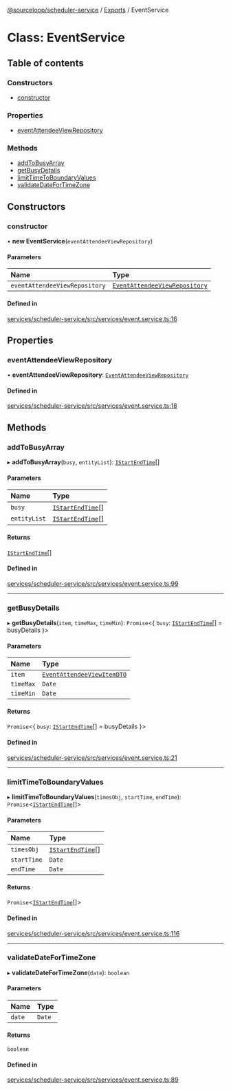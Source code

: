 [@sourceloop/scheduler-service](../README.md) / [Exports](../modules.md) / EventService

# Class: EventService

## Table of contents

### Constructors

- [constructor](EventService.md#constructor)

### Properties

- [eventAttendeeViewRepository](EventService.md#eventattendeeviewrepository)

### Methods

- [addToBusyArray](EventService.md#addtobusyarray)
- [getBusyDetails](EventService.md#getbusydetails)
- [limitTimeToBoundaryValues](EventService.md#limittimetoboundaryvalues)
- [validateDateForTimeZone](EventService.md#validatedatefortimezone)

## Constructors

### constructor

• **new EventService**(`eventAttendeeViewRepository`)

#### Parameters

| Name | Type |
| :------ | :------ |
| `eventAttendeeViewRepository` | [`EventAttendeeViewRepository`](EventAttendeeViewRepository.md) |

#### Defined in

[services/scheduler-service/src/services/event.service.ts:16](https://github.com/codeweb05/repo1/blob/ea19add/services/scheduler-service/src/services/event.service.ts#L16)

## Properties

### eventAttendeeViewRepository

• **eventAttendeeViewRepository**: [`EventAttendeeViewRepository`](EventAttendeeViewRepository.md)

#### Defined in

[services/scheduler-service/src/services/event.service.ts:18](https://github.com/codeweb05/repo1/blob/ea19add/services/scheduler-service/src/services/event.service.ts#L18)

## Methods

### addToBusyArray

▸ **addToBusyArray**(`busy`, `entityList`): [`IStartEndTime`](../interfaces/IStartEndTime.md)[]

#### Parameters

| Name | Type |
| :------ | :------ |
| `busy` | [`IStartEndTime`](../interfaces/IStartEndTime.md)[] |
| `entityList` | [`IStartEndTime`](../interfaces/IStartEndTime.md)[] |

#### Returns

[`IStartEndTime`](../interfaces/IStartEndTime.md)[]

#### Defined in

[services/scheduler-service/src/services/event.service.ts:99](https://github.com/codeweb05/repo1/blob/ea19add/services/scheduler-service/src/services/event.service.ts#L99)

___

### getBusyDetails

▸ **getBusyDetails**(`item`, `timeMax`, `timeMin`): `Promise`<{ `busy`: [`IStartEndTime`](../interfaces/IStartEndTime.md)[] = busyDetails }\>

#### Parameters

| Name | Type |
| :------ | :------ |
| `item` | [`EventAttendeeViewItemDTO`](EventAttendeeViewItemDTO.md) |
| `timeMax` | `Date` |
| `timeMin` | `Date` |

#### Returns

`Promise`<{ `busy`: [`IStartEndTime`](../interfaces/IStartEndTime.md)[] = busyDetails }\>

#### Defined in

[services/scheduler-service/src/services/event.service.ts:21](https://github.com/codeweb05/repo1/blob/ea19add/services/scheduler-service/src/services/event.service.ts#L21)

___

### limitTimeToBoundaryValues

▸ **limitTimeToBoundaryValues**(`timesObj`, `startTime`, `endTime`): `Promise`<[`IStartEndTime`](../interfaces/IStartEndTime.md)[]\>

#### Parameters

| Name | Type |
| :------ | :------ |
| `timesObj` | [`IStartEndTime`](../interfaces/IStartEndTime.md)[] |
| `startTime` | `Date` |
| `endTime` | `Date` |

#### Returns

`Promise`<[`IStartEndTime`](../interfaces/IStartEndTime.md)[]\>

#### Defined in

[services/scheduler-service/src/services/event.service.ts:116](https://github.com/codeweb05/repo1/blob/ea19add/services/scheduler-service/src/services/event.service.ts#L116)

___

### validateDateForTimeZone

▸ **validateDateForTimeZone**(`date`): `boolean`

#### Parameters

| Name | Type |
| :------ | :------ |
| `date` | `Date` |

#### Returns

`boolean`

#### Defined in

[services/scheduler-service/src/services/event.service.ts:89](https://github.com/codeweb05/repo1/blob/ea19add/services/scheduler-service/src/services/event.service.ts#L89)
